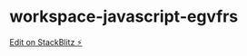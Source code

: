 # workspace-javascript-egvfrs

[Edit on StackBlitz ⚡️](https://stackblitz.com/edit/workspace-javascript-egvfrs)